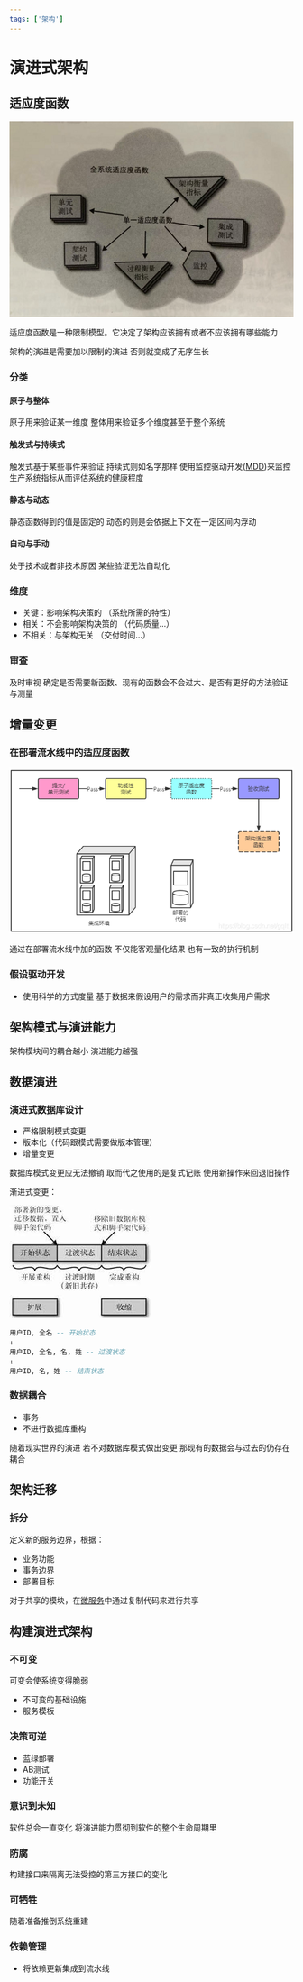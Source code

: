 ```yaml
---
tags: ['架构']
---
```

# 演进式架构

## 适应度函数

![全系统适应度函数与单一适应度函数](/assets/2021128173643.png)

适应度函数是一种限制模型。它决定了架构应该拥有或者不应该拥有哪些能力

架构的演进是需要加以限制的演进 否则就变成了无序生长

### 分类

#### 原子与整体

原子用来验证某一维度 整体用来验证多个维度甚至于整个系统

#### 触发式与持续式

触发式基于某些事件来验证 持续式则如名字那样 使用监控驱动开发([MDD](https://www.infoq.cn/article/metrics-driven-development))来监控生产系统指标从而评估系统的健康程度

#### 静态与动态

静态函数得到的值是固定的 动态的则是会依据上下文在一定区间内浮动

#### 自动与手动

处于技术或者非技术原因 某些验证无法自动化

### 维度

- 关键：影响架构决策的 （系统所需的特性）
- 相关：不会影响架构决策的 （代码质量...）
- 不相关：与架构无关 （交付时间...）

### 审查

及时审视 确定是否需要新函数、现有的函数会不会过大、是否有更好的方法验证与测量

## 增量变更

### 在部署流水线中的适应度函数

![在部署流水线中的适应度函数](/assets/2021129181226.png)

通过在部署流水线中加的函数 不仅能客观量化结果 也有一致的执行机制

### 假设驱动开发

- 使用科学的方式度量 基于数据来假设用户的需求而非真正收集用户需求

## 架构模式与演进能力

架构模块间的耦合越小 演进能力越强

## 数据演进

### 演进式数据库设计

- 严格限制模式变更
- 版本化（代码跟模式需要做版本管理）
- 增量变更

数据库模式变更应无法撤销 取而代之使用的是复式记账 使用新操作来回退旧操作

渐进式变更：

![数据库扩展收缩模式](/assets/2021121318433.jpg)

```sql
用户ID, 全名 -- 开始状态
↓
用户ID, 全名, 名, 姓 -- 过渡状态
↓
用户ID, 名, 姓 -- 结束状态
```

### 数据耦合

- 事务
- 不进行数据库重构

随着现实世界的演进 若不对数据库模式做出变更 那现有的数据会与过去的仍存在耦合

## 架构迁移

### 拆分

定义新的服务边界，根据：

- 业务功能
- 事务边界
- 部署目标

对于共享的模块，在[微服务](/软件工程/微服务/微服务.md)中通过复制代码来进行共享

## 构建演进式架构

### 不可变

可变会使系统变得脆弱

- 不可变的基础设施
- 服务模板

### 决策可逆

- 蓝绿部署
- AB测试
- 功能开关

### 意识到未知

软件总会一直变化 将演进能力贯彻到软件的整个生命周期里

### 防腐

构建接口来隔离无法受控的第三方接口的变化

### 可牺牲

随着准备推倒系统重建

### 依赖管理

- 将依赖更新集成到流水线
